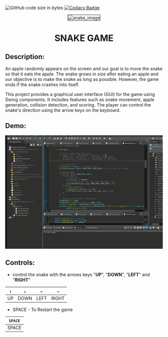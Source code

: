 
![GitHub code size in bytes](https://img.shields.io/github/languages/code-size/NemesAlin/SnakeGame?color=87CEFA)
[![Codacy Badge](https://api.codacy.com/project/badge/Grade/a2df4efc50df4576abab67ff747ba0be)](https://app.codacy.com/gh/NemesAlin/SnakeGame?utm_source=github.com&utm_medium=referral&utm_content=NemesAlin/SnakeGame&utm_campaign=Badge_Grade_Settings)



<div align="center" display="flex">
   <img border="1px solid green" width="200" src="https://learnopencv.com/wp-content/uploads/2020/10/snake-game-opencv-python.png" alt="snake_image"/> 
</div>
<div align="center" display="flex">
  <h1>SNAKE GAME   </h1>
</div>

## Description:
An apple randomly appears on the screen and our goal is to move the snake so that it eats the apple. The snake grows in size after eating an apple and our objective is to make the snake as long as possible.
However, the game ends if the snake crashes into itself.

This project provides a graphical user interface (GUI) for the game using Swing components. It includes features such as snake movement, apple generation, collision detection, and scoring. The player can control the snake's direction using the arrow keys on the keyboard.

## Demo:

![](https://github.com/NemesAlin/SnakeGame/blob/master/SnakeGameAnimation.gif)

## Controls:
+ control the snake with the arrows keys "**UP**", "**DOWN**", "**LEFT**" and "**RIGHT**"


| <code>↑</code> | <code>↓</code> | <code>←</code> | <code>→</code> |
| -- | ---- | ---- | ----- |
| UP | DOWN | LEFT | RIGHT |

+ SPACE - To Restart the game

  
| <code>SPACE</code> 
| -- | 
| SPACE | 



